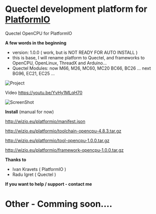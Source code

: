 # Quectel development platform for [PlatformIO](http://platformio.org)
Quectel OpenCPU for PlatformIO


**A few words in the beginning**
* version: 1.0.0 ( work, but is NOT READY FOR AUTO INSTALL )
* this is base, I will rename platform to Quectel, and frameworks to OpenCPU, OpenLinux, ThreadX and Arduino...
* Quectel Modules: now M66, M26, MC60, MC20 BC66, BC26 ... next BG96, EC21, EC25 ...

![Project](https://raw.githubusercontent.com/Wiz-IO/platform-opencpu/master/project.png) 

Video 
https://youtu.be/YvHy1MLqH70

![ScreenShot](https://raw.githubusercontent.com/Wiz-IO/platform-opencpu/master/screenshot.png) 


**Install**
 (manual for now)

http://wizio.eu/platformio/manifest.json

http://wizio.eu/platformio/toolchain-opencpu-4.8.3.tar.gz

http://wizio.eu/platformio/tool-opencpu-1.0.0.tar.gz

http://wizio.eu/platformio/framework-opencpu-1.0.0.tar.gz


**Thanks to**

* Ivan Kravets ( PlatformIO )
* Radu Igret ( Quectel )


**If you want to help / support - contact me**
# Other - Comming soon....

